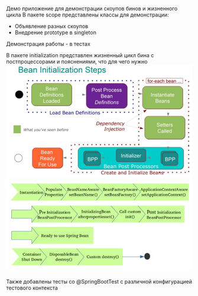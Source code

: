 Демо приложение для демонстрации скоупов бинов и жизненного цикла
В пакете scope представлены классы для демонстрации:

- Объявление разных скоупов
- Внедрение prototype в singleton

Демонстрация работы - в тестах

В пакете initialization представлен жизненный цикл бина с постпроцессорами и пояснениями, что для чего нужно
![Lifecycle](image/lifecycle.JPG "lifecycle.JPG")
![Lifecycle2](image/lifecycle2.JPG "lifecycle2.JPG")

Также добавлены тесты со @SpringBootTest с различной конфигурацией тестового контекста
